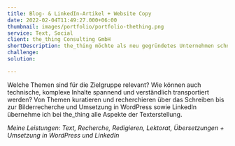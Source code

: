 ```yaml
---
title: Blog- & LinkedIn-Artikel + Website Copy
date: 2022-02-04T11:49:27.000+06:00
thumbnail: images/portfolio/portfolio-thething.png
service: Text, Social
client: the_thing Consulting GmbH
shortDescription: the_thing möchte als neu gegründetes Unternehmen schnell wachsen und bei seiner Zielgruppe als Experte für IoT- und Cloud-Themen erkannt werden. Hierzu braucht es viel Content, der Mehrwert liefert und über die verschiedenen Kanäle für Website-Traffic – viele neue Besucher, Leads und potenzielle Kunden – sorgt.   
challenge: 
solution: 

---
```

Welche Themen sind für die Zielgruppe relevant? Wie können auch technische, komplexe Inhalte spannend und verständlich transportiert werden? Von Themen kuratieren und recherchieren über das Schreiben bis zur Bilderrecherche und Umsetzung in WordPress sowie LinkedIn übernehme ich bei the_thing alle Aspekte der Texterstellung. 

*Meine Leistungen: Text, Recherche, Redigieren, Lektorat, Übersetzungen + Umsetzung in WordPress und LinkedIn*